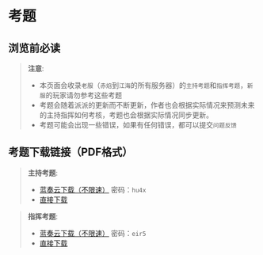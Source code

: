 # 考题

## 浏览前必读

> **注意**:
>
> - 本页面会收录`老服`（`赤焰`到`江海`的所有服务器）的`主持考题`和`指挥考题`，`新服`的玩家请勿参考这些考题
> - 考题会随着派派的更新而不断更新，作者也会根据实际情况来预测未来的主持指挥如何考核，考题也会根据实际情况同步更新。
> - 考题可能会出现一些错误，如果有任何错误，都可以提交`问题反馈`

## 考题下载链接（PDF格式）

> **主持考题**:
> - [蓝奏云下载（不限速）](https://wws.lanzoub.com/izRy805emhva) 密码：`hu4x`
> - [直接下载](https://ghproxy.com/https://raw.githubusercontent.com/ifreetalk/ifreetalk.github.io/main/%E4%B8%BB%E6%8C%81%E8%80%83%E9%A2%98.pdf)

> **指挥考题**:
> - [蓝奏云下载（不限速）](https://wws.lanzoub.com/iAoKQ05emhti) 密码：`eir5`
> - [直接下载](https://ghproxy.com/https://raw.githubusercontent.com/ifreetalk/ifreetalk.github.io/main/%E6%8C%87%E6%8C%A5%E8%80%83%E9%A2%98.pdf)
